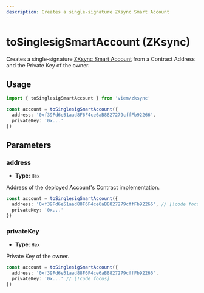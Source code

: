 ```yaml
---
description: Creates a single-signature ZKsync Smart Account
---
```


# toSinglesigSmartAccount (ZKsync)

Creates a single-signature [ZKsync Smart Account](https://docs.zksync.io/build/developer-reference/account-abstraction/building-smart-accounts) from a Contract Address and the Private Key of the owner.

## Usage

```ts twoslash
import { toSinglesigSmartAccount } from 'viem/zksync'

const account = toSinglesigSmartAccount({
  address: '0xf39Fd6e51aad8F6F4ce6aB8827279cffFb92266', 
  privateKey: '0x...'
})
```

## Parameters

### address

- **Type:** `Hex`

Address of the deployed Account's Contract implementation.

```ts
const account = toSinglesigSmartAccount({
  address: '0xf39Fd6e51aad88F6F4ce6aB8827279cffFb92266', // [!code focus]
  privateKey: '0x...'
})
```

### privateKey

- **Type:** `Hex`

Private Key of the owner.

```ts
const account = toSinglesigSmartAccount({
  address: '0xf39Fd6e51aad88F6F4ce6aB8827279cffFb92266', 
  privateKey: '0x...' // [!code focus]
})
```